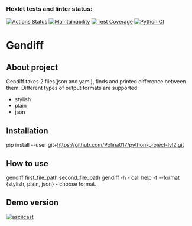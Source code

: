 ### Hexlet tests and linter status:
[![Actions Status](https://github.com/Polina017/python-project-lvl2/workflows/hexlet-check/badge.svg)](https://github.com/Polina017/python-project-lvl2/actions)
[![Maintainability](https://api.codeclimate.com/v1/badges/a99a88d28ad37a79dbf6/maintainability)](https://codeclimate.com/github/codeclimate/codeclimate/maintainability)
[![Test Coverage](https://api.codeclimate.com/v1/badges/a99a88d28ad37a79dbf6/test_coverage)](https://codeclimate.com/github/codeclimate/codeclimate/test_coverage)
[![Python CI](https://github.com/Polina017/python-project-lvl2/actions/workflows/pyci.yml/badge.svg)](https://github.com/Polina017/python-project-lvl2/actions/workflows/pyci.yml)
# **Gendiff**
## About project
Gendiff takes 2 files(json and yaml), finds and printed difference between them. Different types of output formats are supported:
+ stylish
+ plain 
+ json
## Installation 
pip install --user git+https://github.com/Polina017/python-project-lvl2.git
## How to use
gendiff first_file_path second_file_path
gendiff -h - call help
-f --format {stylish, plain, json} - choose format.
## Demo version
[![asciicast](https://asciinema.org/a/idNECMGIhX8NpvZ8gIE56kFxm.svg)](https://asciinema.org/a/idNECMGIhX8NpvZ8gIE56kFxm)
